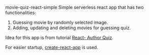 movie-quiz-react-simple
Simple serverless react app that has two functionalities:
  1. Guessing movie by randomly selected image.
  2. Adding, updating and deleting movies for guessing quiz.

Idea for this app is from tutorial [React- Author Quiz](https://codepen.io/3point14/pen/KwEJwy/).

For easier startup, [create-react-app](https://github.com/facebookincubator/create-react-app) is used.
